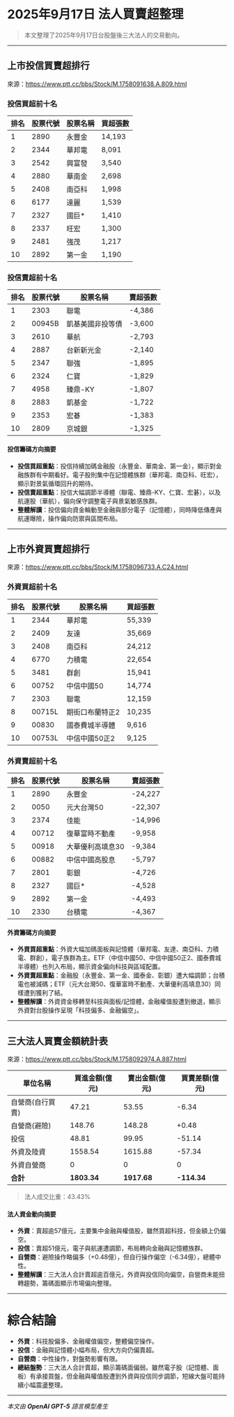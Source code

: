 # 2025年9月17日 法人買賣超整理

> 本文整理了2025年9月17日台股盤後三大法人的交易動向。

---

## 上市投信買賣超排行
來源：<https://www.ptt.cc/bbs/Stock/M.1758091638.A.809.html>

### 投信買超前十名
| 排名 | 股票代號 | 股票名稱 | 買超張數 |
|------|----------|----------|----------|
| 1    | 2890     | 永豐金   | 14,193   |
| 2    | 2344     | 華邦電   | 8,091    |
| 3    | 2542     | 興富發   | 3,540    |
| 4    | 2880     | 華南金   | 2,698    |
| 5    | 2408     | 南亞科   | 1,998    |
| 6    | 6177     | 達麗     | 1,539    |
| 7    | 2327     | 國巨*    | 1,410    |
| 8    | 2337     | 旺宏     | 1,300    |
| 9    | 2481     | 強茂     | 1,217    |
| 10   | 2892     | 第一金   | 1,190    |

### 投信賣超前十名
| 排名 | 股票代號 | 股票名稱     | 賣超張數 |
|------|----------|--------------|----------|
| 1    | 2303     | 聯電         | -4,386   |
| 2    | 00945B   | 凱基美國非投等債 | -3,600   |
| 3    | 2610     | 華航         | -2,793   |
| 4    | 2887     | 台新新光金   | -2,140   |
| 5    | 2347     | 聯強         | -1,895   |
| 6    | 2324     | 仁寶         | -1,829   |
| 7    | 4958     | 臻鼎-KY      | -1,807   |
| 8    | 2883     | 凱基金       | -1,722   |
| 9    | 2353     | 宏碁         | -1,383   |
| 10   | 2809     | 京城銀       | -1,325   |

#### 投信籌碼方向摘要
- **投信買超重點**：投信持續加碼金融股（永豐金、華南金、第一金），顯示對金融族群有中期看好。電子股則集中在記憶體族群（華邦電、南亞科、旺宏），顯示對景氣循環回升的期待。
- **投信賣超重點**：投信大幅調節半導體（聯電、臻鼎-KY、仁寶、宏碁），以及航運股（華航），偏向保守調整電子與景氣敏感族群。
- **整體解讀**：投信偏向資金輪動至金融與部分電子（記憶體），同時降低傳產與航運曝險，操作偏向防禦與區間布局。

---

## 上市外資買賣超排行
來源：<https://www.ptt.cc/bbs/Stock/M.1758096733.A.C24.html>

### 外資買超前十名
| 排名 | 股票代號 | 股票名稱   | 買超張數 |
|------|----------|------------|----------|
| 1    | 2344     | 華邦電     | 55,339   |
| 2    | 2409     | 友達       | 35,669   |
| 3    | 2408     | 南亞科     | 24,212   |
| 4    | 6770     | 力積電     | 22,654   |
| 5    | 3481     | 群創       | 15,941   |
| 6    | 00752    | 中信中國50 | 14,774   |
| 7    | 2303     | 聯電       | 12,159   |
| 8    | 00715L   | 期街口布蘭特正2 | 10,235   |
| 9    | 00830    | 國泰費城半導體 | 9,616    |
| 10   | 00753L   | 中信中國50正2 | 9,125    |

### 外資賣超前十名
| 排名 | 股票代號 | 股票名稱   | 賣超張數 |
|------|----------|------------|----------|
| 1    | 2890     | 永豐金     | -24,227  |
| 2    | 0050     | 元大台灣50 | -22,307  |
| 3    | 2374     | 佳能       | -14,996  |
| 4    | 00712    | 復華富時不動產 | -9,958   |
| 5    | 00918    | 大華優利高填息30 | -9,384   |
| 6    | 00882    | 中信中國高股息 | -5,797   |
| 7    | 2801     | 彰銀       | -4,726   |
| 8    | 2327     | 國巨*      | -4,528   |
| 9    | 2892     | 第一金     | -4,493   |
| 10   | 2330     | 台積電     | -4,367   |

#### 外資籌碼方向摘要
- **外資買超重點**：外資大幅加碼面板與記憶體（華邦電、友達、南亞科、力積電、群創），電子族群為主。ETF（中信中國50、中信中國50正2、國泰費城半導體）也列入布局，顯示資金偏向科技與區域配置。
- **外資賣超重點**：金融股（永豐金、第一金、國泰金、彰銀）遭大幅調節；台積電也被減碼；ETF（元大台灣50、復華富時不動產、大華優利高填息30）同樣遭到獲利了結。
- **整體解讀**：外資資金移轉至科技與面板/記憶體，金融權值股遭到撤退，顯示外資對台股操作呈現「科技偏多、金融偏空」。

---

## 三大法人買賣金額統計表
來源：<https://www.ptt.cc/bbs/Stock/M.1758092974.A.887.html>

| 單位名稱           | 買進金額(億元) | 賣出金額(億元) | 買賣差額(億元) |
|--------------------|----------------|----------------|----------------|
| 自營商(自行買賣)   | 47.21          | 53.55          | -6.34          |
| 自營商(避險)       | 148.76         | 148.28         | +0.48          |
| 投信               | 48.81          | 99.95          | -51.14         |
| 外資及陸資         | 1558.54        | 1615.88        | -57.34         |
| 外資自營商         | 0              | 0              | 0              |
| **合計**           | **1803.34**    | **1917.68**    | **-114.34**    |

> 法人成交比重：43.43%

#### 法人資金動向摘要
- **外資**：賣超逾57億元，主要集中金融與權值股，雖然買超科技，但金額上仍偏空。
- **投信**：賣超51億元，電子與航運遭調節，布局轉向金融與記憶體族群。
- **自營商**：避險操作略偏多（+0.48億），但自行操作偏空（-6.34億），總體中性。
- **整體解讀**：三大法人合計賣超逾百億元，外資與投信同向偏空，自營商未能扭轉趨勢，籌碼面顯示市場偏向整理。

---

# 綜合結論
- **外資**：科技股偏多、金融權值偏空，整體偏空操作。
- **投信**：金融與記憶體小幅布局，但大方向仍偏賣超。
- **自營商**：中性操作，對盤勢影響有限。
- **總結盤勢**：三大法人合計賣超，顯示籌碼面偏弱。雖然電子股（記憶體、面板）有承接買盤，但金融與權值股遭到外資與投信同步調節，短線大盤可能持續小幅震盪整理。

---

*本文由 **OpenAI GPT-5** 語言模型產生*
